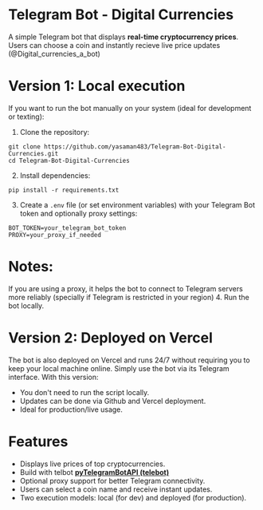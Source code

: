 # Telegram Bot - Digital Currencies
A simple Telegram bot that displays **real-time cryptocurrency prices**. Users can choose a coin and instantly recieve live price updates (@Digital_currencies_a_bot)

# Version 1: Local execution
If you want to run the bot manually on your system (ideal for development or texting):
1. Clone the repository:
```
git clone https://github.com/yasaman483/Telegram-Bot-Digital-Currencies.git  
cd Telegram-Bot-Digital-Currencies
```
2. Install dependencies:
```
pip install -r requirements.txt
```
3. Create a `.env` file (or set environment variables) with your Telegram Bot token and optionally proxy settings:
```
BOT_TOKEN=your_telegram_bot_token  
PROXY=your_proxy_if_needed
```   
# Notes:
If you are using a proxy, it helps the bot to connect to Telegram servers more reliably (specially if Telegram is restricted in your region)
4. Run the bot locally.

# Version 2: Deployed on Vercel
The bot is also deployed on Vercel and runs 24/7 without requiring you to keep your local machine online. Simply use the bot via its Telegram interface.
With this version:
* You don't need to run the script locally.
* Updates can be done via Github and Vercel deployment.
* Ideal for production/live usage.

# Features
- Displays live prices of top cryptocurrencies.
- Build with telbot **[pyTelegramBotAPI (telebot)](https://github.com/eternnoir/pyTelegramBotAPI)**
- Optional proxy support for better Telegram connectivity.
- Users can select a coin name and receive instant updates.
- Two execution models: local (for dev) and deployed (for production).
